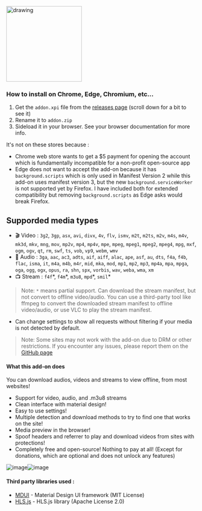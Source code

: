 <a href="https://addons.mozilla.org/addon/media-downloader-unleashed/"><img src="https://blog.mozilla.org/addons/files/2020/04/get-the-addon-fx-apr-2020.svg" alt="drawing" width="200"/></a>

### How to install on Chrome, Edge, Chromium, etc...
1. Get the `addon.xpi` file from the [releases page](https://github.com/helloyanis/media-downloader-unleashed/releases) (scroll down for a bit to see it)
2. Rename it to `addon.zip`
3. Sideload it in your browser. See your browser documentation for more info.

It's not on these stores because :
- Chrome web store wants to get a $5 payment for opening the account which is fundamentally incompatible for a non-profit open-source app
- Edge does not want to accept the add-on because it has `background.scripts` which is only used in Manifest Version 2 while this add-on uses manifest version 3, but the new `background.serviceWorker` is not supported yet by Firefox. I have included both for extended compatibility but removing `background.scripts` as Edge asks would break Firefox.

## Supporded media types

- 🎬 Video : `3g2`, `3gp`, `asx`, `avi`, `divx`, `4v`, `flv`, `ismv`, `m2t`, `m2ts`, `m2v`, `m4s`, `m4v`, `mk3d`, `mkv`, `mng`, `mov`, `mp2v`, `mp4`, `mp4v`, `mpe`, `mpeg`, `mpeg1`, `mpeg2`, `mpeg4`, `mpg`, `mxf`, `ogm`, `ogv`, `qt`, `rm`, `swf`, `ts`, `vob`, `vp9`, `webm`, `wmv`
- 🎵 Audio : `3ga`, `aac`, `ac3`, `adts`, `aif`, `aiff`, `alac`, `ape`, `asf`, `au`, `dts`, `f4a`, `f4b`, `flac`, `isma`, `it`, `m4a`, `m4b`, `m4r`, `mid`, `mka`, `mod`, `mp1`, `mp2`, `mp3`, `mp4a`, `mpa`, `mpga`, `oga`, `ogg`, `ogx`, `opus`, `ra`, `shn`, `spx`, `vorbis`, `wav`, `weba`, `wma`, `xm`
- 📺 Stream : `f4f`\*, `f4m`\*, `m3u8`, `mpd`\*, `smil`\*

> Note: `*` means partial support. Can download the stream manifest, but not convert to offline video/audio. You can use a third-party tool like ffmpeg to convert the downloaded stream manifest to offline video/audio, or use VLC to play the stream manifest.

- Can change settings to show all requests without filtering if your media is not detected by default.

> Note: Some sites may not work with the add-on due to DRM or other restrictions. If you encounter any issues, please report them on the [GitHub page](https://github.com/helloyanis/media-downloader-unleashed/issues)

#### What this add-on does

You can download audios, videos and streams to view offline, from most websites!

- Support for video, audio, and .m3u8 streams
- Clean interface with material design!
- Easy to use settings!
- Multiple detection and download methods to try to find one that works on the site!
- Media preview in the browser!
- Spoof headers and referrer to play and download videos from sites with protections!
- Completely free and open-source! Nothing to pay at all! (Except for donations, which are optional and does not unlock any features)

![image](https://github.com/user-attachments/assets/8fd28749-a1fa-4ca2-bcdd-c32acad89cfc)![image](https://github.com/user-attachments/assets/8e2619ca-d064-4705-9999-bf862f5379c8)

#### Third party libraries used :

- [MDUI](https://www.mdui.org/en/) - Material Design UI framework (MIT License)
- [HLS.js](https://github.com/video-dev/hls.js/) - HLS.js library (Apache License 2.0)
